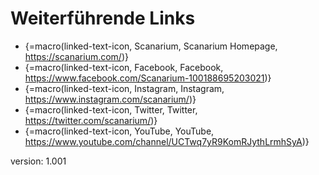 # Weiterführende Links

* {=macro(linked-text-icon, Scanarium, Scanarium Homepage, https://scanarium.com/)}
* {=macro(linked-text-icon, Facebook, Facebook, https://www.facebook.com/Scanarium-100188695203021)}
* {=macro(linked-text-icon, Instagram, Instagram, https://www.instagram.com/scanarium/)}
* {=macro(linked-text-icon, Twitter, Twitter, https://twitter.com/scanarium/)}
* {=macro(linked-text-icon, YouTube, YouTube, https://www.youtube.com/channel/UCTwq7yR9KomRJythLrmhSyA)}

version: 1.001
